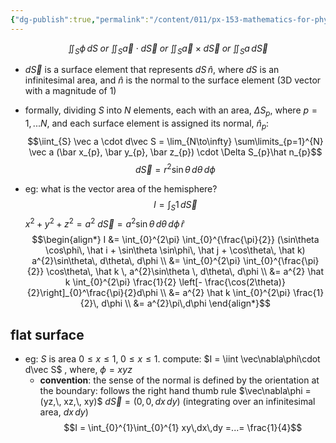 ```yaml
---
{"dg-publish":true,"permalink":"/content/011/px-153-mathematics-for-physicists/term-2/px-153-i-integration/px-153-i11-surface-integrals/","noteIcon":"1","created":"2025-08-27T13:14:05.100+01:00","updated":"2024-11-26T19:38:19.000+00:00"}
---
```


$$\iint_{S} \phi\,dS \; or \; \iint_{S} \vec a \cdot d\vec S \; or \; \iint_{S} \vec a \times d\vec S \; or \; \iint_{S} a\, d\vec S$$
- $d\vec S$ is a surface element that represents $dS\,\hat n$, where $dS$ is an infinitesimal area, and $\hat n$ is the normal to the surface element (3D vector with a magnitude of 1)

- formally, dividing $S$ into $N$ elements, each with an area, $\Delta S_{p}$, where $p=1,...N$, and each surface element is assigned its normal, $\hat n_{p}$: 
$$\iint_{S} \vec a \cdot d\vec S = \lim_{N\to\infty} \sum\limits_{p=1}^{N} \vec a (\bar x_{p}, \bar y_{p}, \bar z_{p}) \cdot \Delta S_{p}\hat n_{p}$$ 
$$d\vec S = r^{2}\sin\theta \, d\theta \, d\phi$$
- eg: what is the vector area of the hemisphere?
	$$I = \int_{S} 1\,d\vec S$$
		$x^{2}+y^{2}+z^{2}=a^{2}$
		$d\vec S = a^{2}\sin\theta \, d\theta\, d\phi\, \hat r$
$$\begin{align*}
	I &= \int_{0}^{2\pi} \int_{0}^{\frac{\pi}{2}} (\sin\theta \cos\phi\, \hat i + \sin\theta \sin\phi\, \hat j + \cos\theta\, \hat k) a^{2}\sin\theta\, d\theta\, d\phi \\
	&= \int_{0}^{2\pi} \int_{0}^{\frac{\pi}{2}} \cos\theta\, \hat k \, a^{2}\sin\theta \, d\theta\, d\phi \\
	&= a^{2} \hat k \int_{0}^{2\pi} \frac{1}{2} \left[- \frac{\cos(2\theta)}{2}\right]_{0}^\frac{\pi}{2}d\phi \\
	&= a^{2} \hat k \int_{0}^{2\pi} \frac{1}{2}\, d\phi \\
	&= a^{2}\pi\,d\phi
\end{align*}$$
## flat surface
- eg: $S$ is area $0\leq x\leq1,\; 0\leq x\leq1$. compute: $I = \iint \vec\nabla\phi\cdot d\vec S$ , where, $\phi=xyz$	
	- **convention**: the sense of the normal is defined by the orientation at the boundary: follows the right hand thumb rule
		$\vec\nabla\phi = (yz,\, xz,\, xy)$ 
		$d\vec S = (0,0,dx\,dy)$ (integrating over an infinitesimal area, $dx\,dy$)
	$$I = \int_{0}^{1}\int_{0}^{1} xy\,dx\,dy =...= \frac{1}{4}$$
